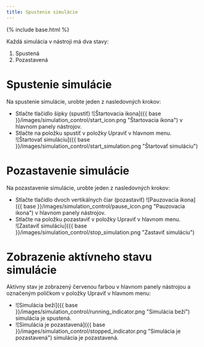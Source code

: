 ```yaml
---
title: Spustenie simulácie
---
```


{% include base.html %}

Každá simulácia v nástroji má dva stavy:

1. Spustená
1. Pozastavená

# Spustenie simulácie
Na spustenie simulácie, urobte jeden z nasledovných krokov:

* Stlačte tlačidlo šípky (spustiť) ![Štartovacia ikona]({{ base }}/images/simulation_control/start_icon.png "Štartovacia ikona") v hlavnom panely nástrojov.
* Stlačte na položku spustiť v položky Upraviť v hlavnom menu.  
![Štartovať simuláciu]({{ base }}/images/simulation_control/start_simulation.png "Štartovať simuláciu")

# Pozastavenie simulácie
Na pozastavenie simulácie, urobte jeden z nasledovných krokov:

* Stlačte tlačidlo dvoch vertikálnych čiar (pozastaviť) ![Pauzovacia ikona]({{ base }}/images/simulation_control/pause_icon.png "Pauzovacia ikona") v hlavnom panely nástrojov.
* Stlačte na položku pozastaviť v položky Upraviť v hlavnom menu.  
![Zastaviť simuláciu]({{ base }}/images/simulation_control/stop_simulation.png "Zastaviť simuláciu")

# Zobrazenie aktívneho stavu simulácie
Aktívny stav je zobrazený červenou farbou v hlavnom panely nástrojou a označeným políčkom v položky Upraviť v hlavnom menu:

* ![Simulácia beží]({{ base }}/images/simulation_control/running_indicator.png "Simulácia beží") simulácia je spustená.
* ![Simulácia je pozastavená]({{ base }}/images/simulation_control/stopped_indicator.png "Simulácia je pozastavená") simulácia je pozastavená.
